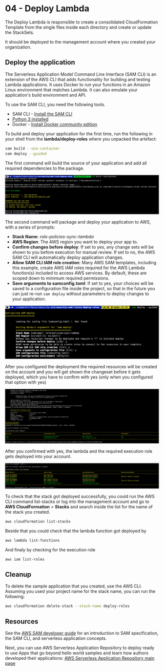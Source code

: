 # 04 - Deploy Lambda

The Deploy Lambda is responsible to create a consolidated CloudFormation Template from the single files inside each directory and create or update the StackSets.

It should be deployed to the management account where you created your organization.

## Deploy the application

The Serverless Application Model Command Line Interface (SAM CLI) is an extension of the AWS CLI that adds functionality for building and testing Lambda applications. It uses Docker to run your functions in an Amazon Linux environment that matches Lambda. It can also emulate your application's build environment and API.

To use the SAM CLI, you need the following tools.

* SAM CLI - [Install the SAM CLI](https://docs.aws.amazon.com/serverless-application-model/latest/developerguide/serverless-sam-cli-install.html)
* [Python 3 installed](https://www.python.org/downloads/)
* Docker - [Install Docker community edition](https://hub.docker.com/search/?type=edition&offering=community)

To build and deploy your application for the first time, run the following in your shell from the **lambda/deploy-roles** where you unpacked the artefact:

```bash
sam build --use-container
sam deploy --guided
```

The first command will build the source of your application and add all required dependencies to the package.

![sam-build](../images/lambda-sam-build.png)

The second command will package and deploy your application to AWS, with a series of prompts:

* **Stack Name**: *role-policies-sync-lambda*
* **AWS Region**: The AWS region you want to deploy your app to.
* **Confirm changes before deploy**: If set to yes, any change sets will be shown to you before execution for manual review. If set to no, the AWS SAM CLI will automatically deploy application changes.
* **Allow SAM CLI IAM role creation**: Many AWS SAM templates, including this example, create AWS IAM roles required for the AWS Lambda function(s) included to access AWS services. By default, these are scoped down to minimum required permissions.
* **Save arguments to samconfig.toml**: If set to yes, your choices will be saved to a configuration file inside the project, so that in the future you can just re-run `sam deploy` without parameters to deploy changes to your application.

![sam-deploy](../images/lambda-sam-deploy_1.png)

After you configured the deployment the required resources will be created on the account and you will get shown the changeset before it gets deployed, which you have to confirm with yes (only when you configured that option with yes)

![sam-deploy](../images/lambda-sam-deploy_2.png)

After you confirmed with yes, the lambda and the required execution role gets deployed into your account.

![sam-deploy](../images/lambda-sam-deploy_3.png)

To check that the stack got deployed successfully, you could run the AWS CLI command list-stacks or log into the management account and go to **AWS CloudFormation** > **Stacks** and search inside the list for the name of the stack you created.

```bash
aws cloudformation list-stacks
```

Beside that you could check that the lambda function got deployed by

```bash
aws lambda list-functions
```

And finaly by checking for the execution role

```bash
aws iam list-roles
```

## Cleanup

To delete the sample application that you created, use the AWS CLI. Assuming you used your project name for the stack name, you can run the following:

```bash
aws cloudformation delete-stack --stack-name deploy-roles
```

## Resources

See the [AWS SAM developer guide](https://docs.aws.amazon.com/serverless-application-model/latest/developerguide/what-is-sam.html) for an introduction to SAM specification, the SAM CLI, and serverless application concepts.

Next, you can use AWS Serverless Application Repository to deploy ready to use Apps that go beyond hello world samples and learn how authors developed their applications: [AWS Serverless Application Repository main page](https://aws.amazon.com/serverless/serverlessrepo/)
